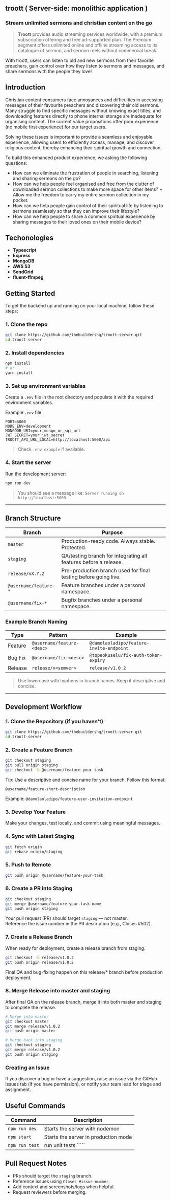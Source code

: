 ## troott ( Server-side: monolithic application )

### Stream unlimited sermons and christian content on the go

> **Troott** provides audio streaming services worldwide, with a premium subscription offering and free ad-supported plan. The Premium segment offers unlimited online and offline streaming access to its catalogue of sermon, and sermon reels without commercial break.

With troott, users can listen to old and new sermons from their favorite preachers, gain control over how they listen to sermons and messages, and share sermons with the people they love!


## Introduction

Christian content consumers face annoyances and difficulties in accessing messages of their favourite preachers and discovering their old sermons. Many struggle to find specific messages without knowing exact titles, and downloading features directly to phone internal storage are inadequate for organising content. The current value propositions offer poor experience (no mobile first experience) for our target users. 

Solving these issues is important to provide a seamless and enjoyable experience, allowing users to efficiently access, manage, and discover religious content, thereby enhancing their spiritual growth and connection.

To build this enhanced product experience, we asking the following questions:
- How can we eliminate the frustration of people in searching, listening and sharing sermons on the go? 
- How can we help people feel organised and free from the clutter of downloaded sermon collections to make more space for other items? ~ Allow me the freedom to carry my entire sermon collection in my pocket.
- How can we help people gain control of their spiritual life by listening to sermons seamlessly so that they can improve their lifestyle?
- How can we help people to share a common spiritual experience by sharing messages to their loved ones on their mobile device?


## Techonologies

- **Typescript**
- **Express**
- **MongoDB**
- **AWS S3**
- **SendGrid**
- **fluent-ffmpeg**

## Getting Started

To get the backend up and running on your local machine, follow these steps:

### 1. **Clone the repo**

```bash
git clone https://github.com/thebuildershq/troott-server.git
cd troott-server
```

### 2. **Install dependencies**

```bash
npm install
# or
yarn install
```

### 3. **Set up environment variables**

Create a `.env` file in the root directory and populate it with the required environment variables.

Example `.env` file:

```
PORT=5000
NODE_ENV=development
MONGODB_URI=your_mongo_or_sql_url
JWT_SECRET=your_jwt_secret
TROOTT_API_URL_LOCAL=http://localhost:5000/api
```

> Check `.env.example` if available.

### 4. **Start the server**

Run the development server:

```bash
npm run dev
```

> You should see a message like: `Server running on http://localhost:5000`

---

## Branch Structure

| Branch               | Purpose                                                                 |
|----------------------|-------------------------------------------------------------------------|
| `master`             | Production-ready code. Always stable. Protected.                        |
| `staging`            | QA/testing branch for integrating all features before a release.        |
| `release/vX.Y.Z`     | Pre-production branch used for final testing before going live.         |
| `@username/feature-*`| Feature branches under a personal namespace.                            |
| `@username/fix-*`    | Bugfix branches under a personal namespace.                             |

### Example Branch Naming

| Type     | Pattern                        | Example                                   |
|----------|--------------------------------|-------------------------------------------|
| Feature  | `@username/feature-<desc>`     | `@damolaoladipo/feature-invite-endpoint`  |
| Bug Fix  | `@username/fix-<desc>`         | `@topeokuselu/fix-auth-token-expiry`      |
| Release  | `release/v<semver>`            | `release/v1.0.2`                           |

> Use lowercase with hyphens in branch names. Keep it descriptive and concise.

---

## Development Workflow

### 1. Clone the Repository (if you haven't)

```bash
git clone https://github.com/thebuildershq/troott-server.git
cd troott-server
```

### 2. Create a Feature Branch

```bash
git checkout staging
git pull origin staging
git checkout -b @username/feature-your-task
```

Tip: Use a descriptive and concise name for your branch. Follow this format:

`@username/feature-short-description`

Example: `@damolaoladipo/feature-user-invitation-endpoint`

### 3. Develop Your Feature

Make your changes, test locally, and commit using meaningful messages.

### 4. Sync with Latest Staging

```bash
git fetch origin
git rebase origin/staging
```

### 5. Push to Remote

```bash
git push origin @username/feature-your-task
```

### 6. Create a PR into Staging 
```bash
git checkout staging
git merge @username/feature-your-task-name
git push origin staging
```

Your pull request (PR) should target `staging` — not master.  
Reference the issue number in the PR description (e.g., Closes #502).

### 7. Create a Release Branch

When ready for deployment, create a release branch from staging.

```bash
git checkout -b release/v1.0.2
git push origin release/v1.0.2
```
Final QA and bug-fixing happen on this release/* branch before production deployment.

### 8. Merge Release into master and staging

After final QA on the release branch, merge it into both master and staging to complete the release.

```bash
# Merge into master
git checkout master
git merge release/v1.0.2
git push origin master

# Merge back into staging
git checkout staging
git merge release/v1.0.2
git push origin staging
```


### Creating an Issue

If you discover a bug or have a suggestion, raise an issue via the GitHub Issues tab (if you have permission), or notify your team lead for triage and assignment.

## Useful Commands

| Command         | Description                          |
|-----------------|--------------------------------------|
| `npm run dev`   | Starts the server with nodemon       |
| `npm start`     | Starts the server in production mode |
| `npm run test`  | run unit tests                `````  |


## Pull Request Notes

- PRs should target the `staging` branch.
- Reference issues using `Closes #issue-number`.
- Add context and screenshots/logs when helpful.
- Request reviewers before merging.